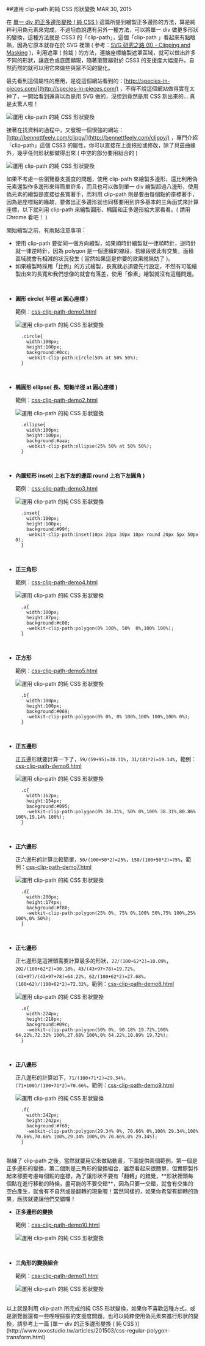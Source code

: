 <!-- @@master  = ../../_layout.html-->

<!-- @@block  =  jsBottom-->

<include src="../../_articles-js.html"></include>

<!-- @@close-->

<!-- @@block  =  css-->

<include src="../../_articles-css.html"></include>

<!-- @@close-->

<!-- @@block  =  articles-social-->

<include src="../../_articles-social.html"></include>

<!-- @@close-->

<!-- @@block  =  articles-footer-->

<include src="../../_articles.html"></include>

<!-- @@close-->

<!-- @@block  =  meta-->

<meta property="article:published_time" content="2015-03-30T23:55:00+01:00">

<meta name="keywords" content="css,css3,clip path,clip,polygon">

<meta name="description" content="在單一 div 的正多邊形變換 ( 純 CSS ) 這篇所提到繪製正多邊形的方法，算是純粹利用偽元素來完成，不過坦白說還有另外一種方法，可以將單一 div 做更多形狀的變換，這種方法就是 CSS3 的「clip-path」，這個「clip-path 」看起來有點眼熟，因為它原本就存在於 SVG 裡頭。">

<meta itemprop="name" content="運用 clip-path 的純 CSS 形狀變換 - OXXO.STUDIO">

<meta itemprop="image" content="http://www.oxxostudio.tw/img/articles/201503/20150330_1_01b.jpg">

<meta itemprop="description" content="在單一 div 的正多邊形變換 ( 純 CSS ) 這篇所提到繪製正多邊形的方法，算是純粹利用偽元素來完成，不過坦白說還有另外一種方法，可以將單一 div 做更多形狀的變換，這種方法就是 CSS3 的「clip-path」，這個「clip-path 」看起來有點眼熟，因為它原本就存在於 SVG 裡頭。">

<meta property="og:title" content="運用 clip-path 的純 CSS 形狀變換 - OXXO.STUDIO">

<meta property="og:url" content="http://www.oxxostudio.tw/articles/201503/css-clip-path.html">

<meta property="og:image" content="http://www.oxxostudio.tw/img/articles/201503/20150330_1_01b.jpg">

<meta property="og:description" content="在單一 div 的正多邊形變換 ( 純 CSS ) 這篇所提到繪製正多邊形的方法，算是純粹利用偽元素來完成，不過坦白說還有另外一種方法，可以將單一 div 做更多形狀的變換，這種方法就是 CSS3 的「clip-path」，這個「clip-path 」看起來有點眼熟，因為它原本就存在於 SVG 裡頭。">

<title>運用 clip-path 的純 CSS 形狀變換 - OXXO.STUDIO</title> 

<!-- @@close-->

<!-- @@block  =  articles-content--> 

##運用 clip-path 的純 CSS 形狀變換  <span class="article-date" tag="css"><i></i>MAR 30, 2015</span>

在 [單一 div 的正多邊形變換 ( 純 CSS )](http://www.oxxostudio.tw/articles/201503/css-regular-polygon-transform.html) 這篇所提到繪製正多邊形的方法，算是純粹利用偽元素來完成，不過坦白說還有另外一種方法，可以將單一 div 做更多形狀的變換，這種方法就是 CSS3 的「clip-path」，這個「clip-path
」看起來有點眼熟，因為它原本就存在於 SVG 裡頭 ( 參考：[SVG 研究之路 (9) - Clipping and Masking](http://www.oxxostudio.tw/articles/201406/svg-09-clipping-masking.html) )，利用遮罩 ( 剪裁 ) 的方法，連接座標繪製遮罩區域，就可以做出許多不同的形狀，讓底色或底圖顯現，隨著瀏覽器對於 CSS3 的支援度大幅提升，自然而然的就可以用它來做些與眾不同的變化。

最先看到這個屬性的應用，是從這個網站看到的：[http://species-in-pieces.com/](http://species-in-pieces.com/) ，不得不說這個網站做得實在太神了，一開始看到還真以為是用 SVG 做的，沒想到竟然是用 CSS 刻出來的... 真是太驚人啦！

![運用 clip-path 的純 CSS 形狀變換](/img/articles/201503/20150330_1_02.jpg)

接著在找資料的過程中，又發現一個很強的網站：[http://bennettfeely.com/clippy/](http://bennettfeely.com/clippy/) ，專門介紹「clip-path」這個 CSS3 的屬性，你可以直接在上面拖拉或修改，除了貝茲曲線外，幾乎任何形狀都做得出來 ( 中空的部分要用組合的 )

![運用 clip-path 的純 CSS 形狀變換](/img/articles/201503/20150330_1_03.jpg)

如果不考慮一些瀏覽器支援度的問題，使用 clip-path 來繪製多邊形，還比利用偽元素還製作多邊形來得簡單許多，而且也可以做到單一 div 繪製超過八邊形，使用偽元素的繪製是直接從長寬著手，而利用 clip-path 則是要由每個點的座標著手，因為是座標點的緣故，要做出正多邊形就也同樣要用到許多基本的三角函式來計算座標，以下就利用 clip-path 來繪製圓形、橢圓和正多邊形給大家看看。( 請用 Chrome 看吧！ )

開始繪製之前，有兩點注意事項：
>
- 使用 clip-path 要從同一個方向繪製，如果順時針繪製就一律順時針，逆時針就一律逆時針，因為 polygon 是一個連續的線段，若線段彼此有交集，面積區域就會有相減的狀況發生 ( 當然如果這是你要的效果就無妨了 )。
- 如果繪製時採用「比例」的方式繪製，長寬就必須要先行設定，不然有可能繪製出來的長寬和我們想像的就會有落差，使用「像素」繪製就沒有這種問題。

<br/>

- **圓形 circle( 半徑 at 圓心座標 )**

	範例：[css-clip-path-demo1.html](/demo/201503/css-clip-path-demo1.html)

	![運用 clip-path 的純 CSS 形狀變換](/img/articles/201503/20150330_1_04.jpg)

		.circle{
		  width:100px;
		  height:100px;
		  background:#0cc;
		  -webkit-clip-path:circle(50% at 50% 50%);
		}

<br/>

- **橢圓形 ellipse( 長、短軸半徑 at 圓心座標 )**

	範例：[css-clip-path-demo2.html](/demo/201503/css-clip-path-demo2.html)

	![運用 clip-path 的純 CSS 形狀變換](/img/articles/201503/20150330_1_05.jpg)
	
		.ellipse{
		  width:100px;
		  height:100px;
		  background:#aaa;
		  -webkit-clip-path:ellipse(25% 50% at 50% 50%);
		}

<br/>

- **內置矩形 inset( 上右下左的邊距 round 上右下左圓角 )**

	範例：[css-clip-path-demo3.html](/demo/201503/css-clip-path-demo3.html)

	![運用 clip-path 的純 CSS 形狀變換](/img/articles/201503/20150330_1_06.jpg)
	
		.inset{
		  width:100px;
		  height:100px;
		  background:#99f;
		  -webkit-clip-path:inset(10px 20px 30px 10px round 20px 5px 50px 0);
		}

<br/>

- **正三角形**

	範例：[css-clip-path-demo4.html](/demo/201503/css-clip-path-demo4.html)

	![運用 clip-path 的純 CSS 形狀變換](/img/articles/201503/20150330_1_07.jpg)

		.a{
		  width:100px;
		  height:87px;
		  background:#c00;
		  -webkit-clip-path:polygon(0% 100%, 50%  0%,100% 100%);
		}

<br/>

- **正方形**

	範例：[css-clip-path-demo5.html](/demo/201503/css-clip-path-demo5.html)

	![運用 clip-path 的純 CSS 形狀變換](/img/articles/201503/20150330_1_08.jpg)

		.b{
		  width:100px;
		  height:100px;
		  background:#069;
		  -webkit-clip-path:polygon(0% 0%, 0% 100%,100% 100%,100% 0%);
		}

<br/>

- **正五邊形**

	正五邊形就要計算一下了，`59/(59+95)=38.31%`，`31/(81*2)=19.14%`，範例：[css-clip-path-demo6.html](/demo/201503/css-clip-path-demo6.html)

	![運用 clip-path 的純 CSS 形狀變換](/img/articles/201503/20150330_1_09.jpg)

		.c{
		  width:162px;
		  height:154px;
		  background:#095;
		  -webkit-clip-path:polygon(0% 38.31%, 50% 0%,100% 38.31%,80.86% 100%,19.14% 100%);
		}

<br/>

- **正六邊形**

	正六邊形的計算比較簡單，`50/(100+50*2)=25%`，`150/(100+50*2)=75%`，範例：[css-clip-path-demo7.html](/demo/201503/css-clip-path-demo7.html)

	![運用 clip-path 的純 CSS 形狀變換](/img/articles/201503/20150330_1_10.jpg)

		.d{
		  width:200px;
		  height:174px;
		  background:#f80;
		  -webkit-clip-path:polygon(25% 0%, 75% 0%,100% 50%,75% 100%,25% 100%,0% 50%);
		}

<br/>

- **正七邊形**

	正七邊形是這裡頭需要計算最多的形狀，`22/(100+62*2)=10.09%`，`202/(100+62*2)=90.18%`，`43/(43+97+78)=19.72%`，`(43+97)/(43+97+78)=64.22%`，`62/(100+62*2)=27.68%`，`(100+62)/(100+62*2)=72.32%`，範例：[css-clip-path-demo8.html](/demo/201503/css-clip-path-demo8.html)

	![運用 clip-path 的純 CSS 形狀變換](/img/articles/201503/20150330_1_11.jpg)

		.e{
		  width:224px;
		  height:218px;
		  background:#09c;
		  -webkit-clip-path:polygon(50% 0%, 90.18% 19.72%,100% 64.22%,72.32% 100%,27.68% 100%,0% 64.22%,10.09% 19.72%);
		}

<br/>

- **正八邊形**

	正八邊形的計算如下，`71/(100+71*2)=29.34%`，`(71+100)/(100+71*2)=70.66%`，範例：[css-clip-path-demo9.html](/demo/201503/css-clip-path-demo9.html)

	![運用 clip-path 的純 CSS 形狀變換](/img/articles/201503/20150330_1_12.jpg)

		.f{
		  width:242px;
		  height:242px;
		  background:#f69;
		  -webkit-clip-path:polygon(29.34% 0%, 70.66% 0%,100% 29.34%,100% 70.66%,70.66% 100%,29.34% 100%,0% 70.66%,0% 29.34%);
		}

<br/>
熟練了 clip-path 之後，當然就要用它來做點動畫，下面提供兩個範例，第一個是正多邊形的變換，第二個則是三角形的變換組合，雖然看起來很簡單，但實際製作起來卻要考慮每個點的座標，為了讓形狀不要有「翻轉」的錯覺，**形狀裡頭每個點在進行移動的時候，盡可能的不要交錯**，因為只要一交錯，就會有交集的空白產生，就會有不自然或是翻轉的現象喔！當然同樣的，如果你希望有翻轉的效果，應該就要讓他們交錯囉！

<br/>

- **正多邊形的變換**

	範例：[css-clip-path-demo10.html](/demo/201503/css-clip-path-demo10.html)

	![運用 clip-path 的純 CSS 形狀變換](/img/articles/201503/20150330_1_13.gif)

<br/>

- **三角形的變換組合**

	範例：[css-clip-path-demo11.html](/demo/201503/css-clip-path-demo11.html)

	![運用 clip-path 的純 CSS 形狀變換](/img/articles/201503/20150330_1_14.gif)


<br/>
以上就是利用 clip-path 所完成的純 CSS 形狀變換，如果你不喜歡這種方式，或是瀏覽器還有一些哩哩摳摳的支援度問題，也可以純粹使用偽元素來進行形狀的變換，請參考上一篇 [單一 div 的正多邊形變換 ( 純 CSS )](http://www.oxxostudio.tw/articles/201503/css-regular-polygon-transform.html)

<!-- @@close-->

